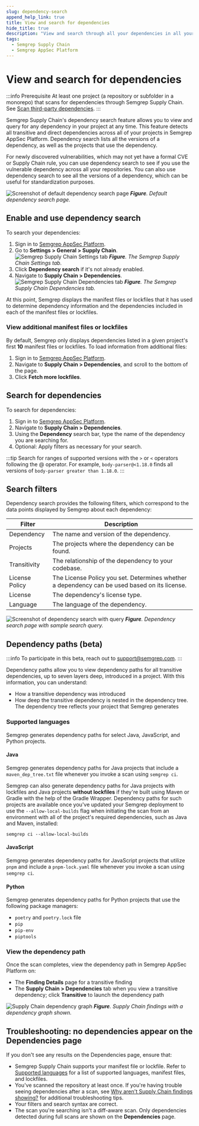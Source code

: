 ```yaml
---
slug: dependency-search
append_help_link: true
title: View and search for dependencies
hide_title: true
description: "View and search through all your dependencies in all your onboarded repositories at any time."
tags:
  - Semgrep Supply Chain
  - Semgrep AppSec Platform
---
```


# View and search for dependencies

:::info Prerequisite
At least one project (a repository or subfolder in a monorepo) that scans for dependencies through Semgrep Supply Chain. See [Scan third-party dependencies](/semgrep-supply-chain/getting-started).
:::

Semgrep Supply Chain's dependency search feature allows you to view and query for any dependency in your project at any time. This feature detects all transitive and direct dependencies across all of your projects in Semgrep AppSec Platform. Dependency search lists all the versions of a dependency, as well as the projects that use the dependency.

For newly discovered vulnerabilities, which may not yet have a formal CVE or Supply Chain rule, you can use dependency search to see if you use the vulnerable dependency across all your repositories. You can also use dependency search to see all the versions of a dependency, which can be useful for standardization purposes.

![Screenshot of default dependency search page](/img/SSC-DepSearch.png)
_**Figure**. Default dependency search page._

## Enable and use dependency search

To search your dependencies:

1. Sign in to [Semgrep AppSec Platform](https://semgrep.dev/login).
2. Go to **Settings > General > Supply Chain**.
  ![Semgrep Supply Chain Settings tab](/img/sc-settings.png#md-width) _**Figure**. The Semgrep Supply Chain Settings tab._
1. Click <i class="fa-solid fa-toggle-large-on"></i> **Dependency search** if it's not already enabled.
2. Navigate to **Supply Chain > Dependencies**.
  ![Semgrep Supply Chain Dependencies tab](/img/SSC-DepSearch.png#md-width) _**Figure**. The Semgrep Supply Chain Dependencies tab._

At this point, Semgrep displays the manifest files or lockfiles that it has used to determine dependency information and the dependencies included in each of the manifest files or lockfiles.

### View additional manifest files or lockfiles

By default, Semgrep only displays dependencies listed in a given project's first **10** manifest files or lockfiles. To load information from additional files:

1. Sign in to [Semgrep AppSec Platform](https://semgrep.dev/login).
2. Navigate to **Supply Chain > Dependencies**, and scroll to the bottom of the page.
3. Click **Fetch more lockfiles**.

## Search for dependencies

To search for dependencies:

1. Sign in to [Semgrep AppSec Platform](https://semgrep.dev/login).
1. Navigate to **Supply Chain > Dependencies**.
1. Using the **Dependency** search bar, type the name of the dependency you are searching for.
1. Optional: Apply filters as necessary for your search.

:::tip
Search for ranges of supported versions with the `>` or `<` operators following the @ operator. For example, `body-parser@<1.18.0` finds all versions of `body-parser greater than 1.18.0`.
:::

## Search filters

Dependency search provides the following filters, which correspond to the data points displayed by Semgrep about each dependency:

| Filter | Description |
| - | - |
| Dependency | The name and version of the dependency. |
| Projects | The projects where the dependency can be found. |
| Transitivity | The relationship of the dependency to your codebase. |
| License Policy | The License Policy you set. Determines whether a dependency can be used based on its license. |
| License | The dependency's license type. |
| Language | The language of the dependency. |

![Screenshot of dependency search with query](/img/SSC-DepSearch-Query.png#md-width)
_**Figure**. Dependency search page with sample search query._

## Dependency paths (beta)

:::info
To participate in this beta, reach out to [support@semgrep.com](mailto:support@semgrep.com).
:::

Dependency paths allow you to view dependency paths for all transitive dependencies, up to seven layers deep, introduced in a project. With this information, you can understand:

- How a transitive dependency was introduced
- How deep the transitive dependency is nested in the dependency tree. The dependency tree reflects your project that Semgrep generates

### Supported languages

Semgrep generates dependency paths for select Java, JavaScript, and Python projects.

#### Java

Semgrep generates dependency paths for Java projects that include a `maven_dep_tree.txt` file whenever you invoke a scan using `semgrep ci`.

Semgrep can also generate dependency paths for Java projects with lockfiles and Java projects **without lockfiles** if they're built using Maven or Gradle with the help of the Gradle Wrapper. Dependency paths for such projects are available once you've updated your Semgrep deployment to use the `--allow-local-builds` flag when initiating the scan from an environment with all of the project's required dependencies, such as Java and Maven, installed:

```console
semgrep ci --allow-local-builds
```

#### JavaScript

Semgrep generates dependency paths for JavaScript projects that utilize `pnpm` and include a `pnpm-lock.yaml` file whenever you invoke a scan using `semgrep ci`.

#### Python

Semgrep generates dependency paths for Python projects that use the following package managers:

- `poetry` and `poetry.lock` file
- `pip`
- `pip-env`
- `piptools`

### View the dependency path

Once the scan completes, view the dependency path in Semgrep AppSec Platform on:

- The **Finding Details** page for a transitive finding
- The **Supply Chain > Dependencies** tab when you view a transitive dependency; click **Transitive** to launch the dependency path

![Supply Chain dependency graph](/img/ssc-dependency-graph.png#md-width)
_**Figure**. Supply Chain findings with a dependency graph shown._

## Troubleshooting: no dependencies appear on the Dependencies page

If you don't see any results on the Dependencies page, ensure that:

* Semgrep Supply Chain supports your manifest file or lockfile. Refer to [Supported languages](/supported-languages) for a list of supported languages, manifest files, and lockfiles.
* You've scanned the repository at least once. If you're having trouble seeing dependencies after a scan, see [Why aren't Supply Chain findings showing?](https://semgrep.dev/docs/kb/semgrep-supply-chain/why-no-findings) for additional troubleshooting tips.
* Your filters and search syntax are correct.
* The scan you're searching isn't a diff-aware scan. Only dependencies detected during full scans are shown on the **Dependencies** page. 
